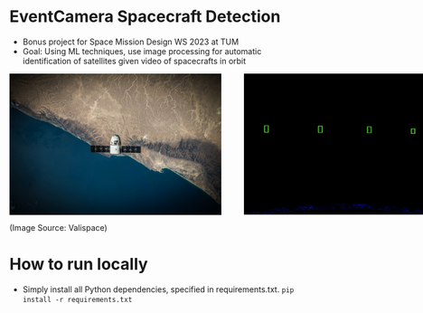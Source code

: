 # EventCamera Spacecraft Detection
- Bonus project for Space Mission Design WS 2023 at TUM
- Goal: Using ML techniques, use image processing for automatic identification of satellites given video of spacecrafts in orbit




<div style="display: flex;">
  <img src=".github/satellite.jpeg" alt="image 1" style="margin-right: 20px;" height="250"/>
  <img src=".github/demo.png" alt="image 2" style="margin-left: 20px;" height="250"/> 
</div>

(Image Source: Valispace)




# How to run locally
- Simply install all Python dependencies, specified in requirements.txt.
   `pip install -r requirements.txt`

